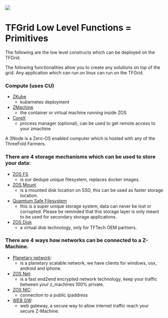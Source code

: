 ![](img/layer0_.jpg)

# TFGrid Low Level Functions = Primitives

The following are the low level constructs which can be deployed on the TFGrid.

The following functionalities allow you to create any solutions on top of the grid.
Any application which can run on linux can run on the TFGrid.

### Compute (uses CU)

- [ZKube](compute/zkube.md)
    - kubernetes deployment
- [ZMachine](compute/zmachine.md)
    - the container or virtual machine running inside ZOS
- [CoreX](compute/corex.md) 
    - process manager (optional), can be used to get remote access to your zmachine

A 3Node is a Zero-OS enabled computer which is hosted with any of the ThreeFold Farmers.

### There are 4 storage mechanisms which can be used to store your data:

- [ZOS FS](storage/zos_fs.md) 
    - is our dedupe unique filesystem, replaces docker images. 
- [ZOS Mount](storage/zmount.md)     
    - is a mounted disk location on SSD, this can be used as faster storage location. 
- [Quamtum Safe Filesystem](../qsss/qss_filesystem.md)
    - this is a super unique storage system, data can never be lost or corrupted. Please be reminded that this storage layer is only meant to be used for secondary storage applications.
- [ZOS Disk](storage/zdisk.md)
    - a virtual disk technology, only for TFTech OEM partners.

### There are 4 ways how networks can be connected to a Z-Machine.

- [Planetary network](network/planetary_network.md): 
    - is a planetary scalable network, we have clients for windows, osx, android and iphone.
- [ZOS Net](network/znet.md):
    - is a fast end2end encrypted network technology, keep your traffic between your z_machines 100% private.
- [ZOS NIC](network/znic.md): 
    - connection to a public ipaddress
- [WEB GW](network/webgw.md): 
    - web gateway, a secure way to allow internet traffic reach your secure Z-Machine.








